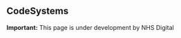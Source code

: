 ## CodeSystems

  <div markdown="span" class="alert alert-warning" role="alert"><i class="fa fa-warning"></i><b> Important:</b> This page is under development by NHS Digital</div>